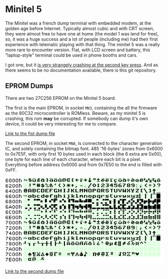 # Minitel 5

The Minitel was a french dump terminal with embedded modem, at the golden age before Internet. Typically almost cubic and with CRT screen, they were almost free to have one at home (the model 1 was lend for free), so, it was a huge success and a lot of people (including me) had their first experience with telematic playing with that thing. The minitel 5 was a really more rare to encounter version. Flat, with LCD screen and battery, this "laptop-style" terminal could be used in phone booths and cars.

I got one, but it [is very strangely crashing at the second key press](https://www.youtube.com/watch?v=lb3u2duY9KQ). And as there seems to be no documentation available, there is this git repository.

## EPROM Dumps

There are two 27C256 EPROM on the Minitel 5 board.

The first is the main EPROM, in socket `MN3`, containing the all the firmware as the 80C32 microcontroller is ROMless. Beware, as my minitel 5 is crashing, this rom **may** be corrupted. If somebody can dump it's own device, it could be very interesting for me to compare.

[Link to the fist dump file](dumps/minitel5_main_eprom.bin)

The second EPROM, in socket `MN8`, is connected to the character generation IC, and solely containing the bitmap font. 485 '16-bytes' zones from 0x6000 to 0x7E5F, with only first 10 bytes used in each block (the 6 extra are 0x00), one byte for each line of each character, where each bit is a pixel. Everything before address 0x6000 and from 0x7E50 to the end is filled with 0xFF.

![Minitel 5 character generator EPROM content](doc/minitel5_character_generator_eprom_2x.png)

[Link to the second dump file](dumps/minitel5_character_generator_eprom.bin)
